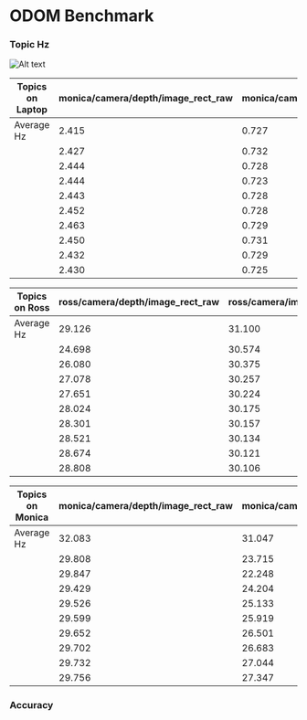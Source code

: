 # ODOM Benchmark

### Topic Hz
![Alt text](image/ross-camera-image-rect-raw-hz.png) 

| Topics on Laptop                   | monica/camera/depth/image_rect_raw | monica/camera/color/image_raw | monica/imu/data |monica/odom_slam | ross/camera/depth/image_rect_raw | ross/camera/color/image | ross/imu/data | ross/odom_slam |
|------------------------------------|------------------------------------|-------------------------------|-----------------|-----------------|----------------------------------|-------------------------|---------------|----------------|
| Average Hz                         | 2.415                              | 0.727                         | 189.271         | 3.899           | 1.830                            | 0.731                   | 199.232       | 4.932          |
|                                    | 2.427                              | 0.732                         | 189.570         | 5.502           | 2.078                            | 0.725                   | 199.285       | 3.363          | 
|                                    | 2.444                              | 0.728                         | 189.849         | 6.624           | 2.190                            | 0.725                   | 199.280       | 3.741          |
|                                    | 2.444                              | 0.723                         | 190.049         | 6.959           | 2.256                            | 0.729                   | 199.282       | 4.361          |
|                                    | 2.443                              | 0.728                         | 190.368         | 7.294           | 2.296                            | 0.727                   | 199.284       | 4.946          |
|                                    | 2.452                              | 0.728                         | 190.612         | 7.410           | 2.327                            | 0.727                   | 199.326       | 5.475          |
|                                    | 2.463                              | 0.729                         | 190.839         | 7.463           | 2.355                            | 0.718                   | 199.326       | 5.785          |
|                                    | 2.450                              | 0.731                         | 191.058         | 7.503           | 2.359                            | 0.713                   | 199.381       | 6.150          |
|                                    | 2.432                              | 0.729                         | 191.454         | 7.587           | 2.369                            | 0.714                   | 199.386       | 6.288          |
|                                    | 2.430                              | 0.725                         | 191.652         | 7.741           | 2.380                            | 0.711                   | 199.384       | 6.453          |

| Topics on Ross | ross/camera/depth/image_rect_raw   | ross/camera/image_raw  | ross/odom_slam | ross/imu/data |
|----------------|------------------------------------|------------------------|----------------|---------------|
| Average Hz     | 29.126                             | 31.100                 | 4.788          | 220.370       |
|                | 24.698                             | 30.574                 | 5.593          | 209.922       |
|                | 26.080                             | 30.375                 | 5.900          | 206.442       |
|                | 27.078                             | 30.257                 | 6.216          | 204.697       |
|                | 27.651                             | 30.224                 | 6.411          | 203.653       |
|                | 28.024                             | 30.175                 | 6.605          | 202.953       |
|                | 28.301                             | 30.157                 | 6.695          | 202.459       |
|                | 28.521                             | 30.134                 | 6.782          | 202.085       |
|                | 28.674                             | 30.121                 | 6.836          | 201.796       |
|                | 28.808                             | 30.106                 | 6.902          | 201.560       |

| Topics on Monica | monica/camera/depth/image_rect_raw | monica/camera/color/image_raw | monica/imu/data | monica/odom_slam |
|------------------|------------------------------------|-------------------------------|-----------------|------------------|
| Average Hz       | 32.083                             | 31.047                        | 177.315         | 1.023            |
|                  | 29.808                             | 23.715                        | 175.338         | 2.542            |
|                  | 29.847                             | 22.248                        | 143.487         | 2.568            |
|                  |  29.429                            | 24.204                        | 156.943         | 3.589            |
|                  | 29.526                             | 25.133                        | 147.658         | 4.196            |
|                  | 29.599                             | 25.919                        | 158.849         | 4.439            |
|                  | 29.652                             | 26.501                        | 164.364         | 4.355            |
|                  | 29.702                             | 26.683                        | 166.555         | 4.026            |
|                  | 29.732                             | 27.044                        | 170.110         | 4.168            |
|                  | 29.756                             | 27.347                        | 172.965         | 4.523            |

### Accuracy
